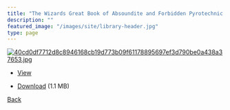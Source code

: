 ```yaml
---
title: "The Wizards Great Book of Absoundite and Forbidden Pyrotechnic Knowledge"
description: ""
featured_image: "/images/site/library-header.jpg"
type: page
---
```


<a href="https://drive.google.com/uc?export=view&id=1OC6qSU5TNhYRptszWTexqTpBlIG4VPf3" target="_blank">![40cd0df7712d8c8946168cb19d773b09f61178895697ef3d790be0a438a37653.jpg](https://drive.google.com/uc?export=view&id=1owYnBMsxvuKpLJN2wajBR0Rq6c3e4I-X)</a>
* <a href="https://drive.google.com/uc?export=view&id=1OC6qSU5TNhYRptszWTexqTpBlIG4VPf3" target="_blank">View</a>

* [Download](https://drive.google.com/uc?export=download&id=1OC6qSU5TNhYRptszWTexqTpBlIG4VPf3) (1.1 MB)

[Back](/library/)
